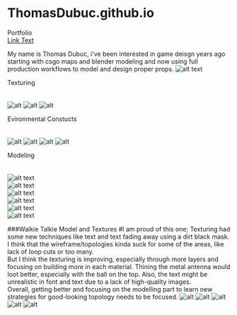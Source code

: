 # ThomasDubuc.github.io
Portfolio  <br/>
[Link Text](https://www.artstation.com/thomas_dubuc)<br/>

My name is Thomas Dubuc, i've been interested in game deisgn years ago starting with csgo maps and blender modeling and now using full production workflows to model and design proper props. 
![alt text](Factory-1-1.png)<br/>

Texturing<br/>
<br/>
<br/>
![alt](Grip-Textile.png)
![alt](Grip-color.png)
![alt](Grip-WireFrame.png)


Evironmental Constucts<br/>
<br/>
<br/>
![alt](Corner.png)
![alt](Side-Transparent.png)
![alt](Top.png)
![alt](Top-Transparent.png)


Modeling<br/>
<br/>
<br/>
![alt text](Corner-Base.png)<br/>
![alt text](Corner-transparent.png)<br/>
![alt text](Front-Base.png)<br/>
![alt text](Front-transparent.png)<br/>
![alt text](Side-base.png)<br/>
![alt text](Side-transparent.png)<br/>

###Walkie Talkie Model and Textures
#I am proud of this one; Texturing had some new techniques like text and text fading away using a dirt black mask. I think that the wireframe/topologies kinda suck for some of the areas, like lack of loop cuts or too many.<br/>
But I think the texturing is improving, especially through more layers and focusing on building more in each material. Thining the metal antenna would loot better, especially with the ball on the top. Also, the text might be unrealistic in font and text due to a lack of high-quality images.<br/>
Overall, getting better and focusing on the modelling part to learn new strategies for good-looking topology needs to be focused.
![alt](WalkeTalkeCorner-baseColor.png)
![alt](WalkeTalkeFront-baseColor.png)
![alt](WalkeTalkeFront-WireFrame.png)
![alt](WalkeTalkeSide-BaseColor.png)
![alt](WalkeTalkeSide-WireFrame.png)


